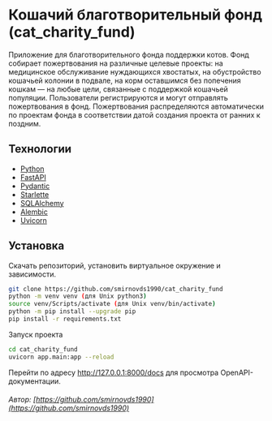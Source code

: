 # Кошачий благотворительный фонд (cat_charity_fund)
Приложение для благотворительного фонда поддержки котов. 
Фонд собирает пожертвования на различные целевые проекты: на медицинское обслуживание нуждающихся хвостатых, на обустройство кошачьей колонии в подвале, на корм оставшимся без попечения кошкам — на любые цели, связанные с поддержкой кошачьей популяции.
Пользователи регистрируются и могут отправлять пожертвования в фонд. Пожертвования распределяются автоматически по проектам фонда в соответствии датой создания проекта от ранних к поздним.

## Технологии

- [Python](https://docs.python.org/3/)
- [FastAPI](https://fastapi.tiangolo.com/)
- [Pydantic](https://docs.pydantic.dev/latest/)
- [Starlette](https://www.starlette.io/)
- [SQLAlchemy](https://docs.sqlalchemy.org/en/20/)
- [Alembic](https://alembic.sqlalchemy.org/en/latest/)
- [Uvicorn](https://www.uvicorn.org/)

## Установка
Скачать репозиторий, установить виртуальное окружение и зависимости.

```sh
git clone https://github.com/smirnovds1990/cat_charity_fund
python -m venv venv (для Unix python3)
source venv/Scripts/activate (для Unix venv/bin/activate)
python -m pip install --upgrade pip
pip install -r requirements.txt
```

Запуск проекта

```sh
cd cat_charity_fund
uvicorn app.main:app --reload
```
Перейти по адресу http://127.0.0.1:8000/docs для просмотра OpenAPI-документации.

###### Автор: [https://github.com/smirnovds1990](https://github.com/smirnovds1990)
